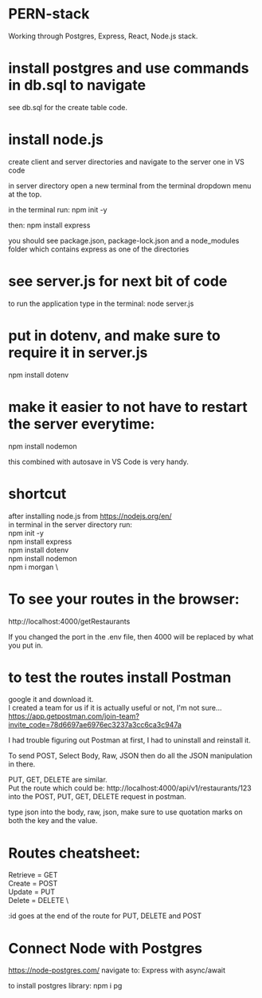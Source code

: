 # PERN-stack
Working through Postgres, Express, React, Node.js stack.  

# install postgres and use commands in db.sql to navigate
see db.sql for the create table code.

# install node.js
create client and server directories and navigate to the server one in VS code

in server directory open a new terminal from the terminal dropdown menu at the top.

in the terminal run:
npm init -y

then:
npm install express

you should see package.json, package-lock.json and a node_modules folder which contains express as one of the directories

# see server.js for next bit of code
to run the application type in the terminal:
node server.js

# put in dotenv, and make sure to require it in server.js
npm install dotenv

# make it easier to not have to restart the server everytime:
npm install nodemon

this combined with autosave in VS Code is very handy.  

# shortcut
after installing node.js from https://nodejs.org/en/  \
in terminal in the server directory run:  \
npm init -y  \
npm install express  \
npm install dotenv  \
npm install nodemon  \
npm i morgan  \

# To see your routes in the browser:
http://localhost:4000/getRestaurants

If you changed the port in the .env file, then 4000 will be replaced by what you put in.  

# to test the routes install Postman
google it and download it.  
I created a team for us if it is actually useful or not, I'm not sure...
https://app.getpostman.com/join-team?invite_code=78d6697ae6976ec3237a3cc6ca3c947a

I had trouble figuring out Postman at first, I had to uninstall and reinstall it.  

To send POST,
Select Body, Raw, JSON then do all the JSON manipulation in there.  

PUT, GET, DELETE are similar.  
Put the route which could be: 
http://localhost:4000/api/v1/restaurants/123
into the POST, PUT, GET, DELETE request in postman.  

type json into the body, raw, json, make sure to use quotation marks on both the key and the value.  

# Routes cheatsheet:
Retrieve = GET \
Create = POST \
Update = PUT \
Delete = DELETE \

:id goes at the end of the route for PUT, DELETE and POST

# Connect Node with Postgres
https://node-postgres.com/
navigate to:
Express with async/await

to install postgres library:
npm i pg